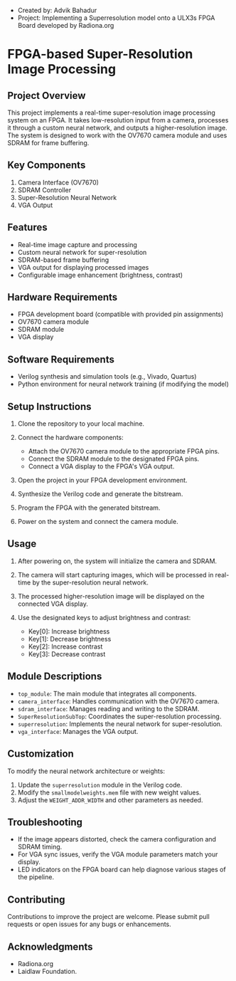 - Created by: Advik Bahadur
- Project: Implementing a Superresolution model onto a ULX3s FPGA Board developed by Radiona.org

# FPGA-based Super-Resolution Image Processing

## Project Overview

This project implements a real-time super-resolution image processing system on an FPGA. It takes low-resolution input from a camera, processes it through a custom neural network, and outputs a higher-resolution image. The system is designed to work with the OV7670 camera module and uses SDRAM for frame buffering.

## Key Components

1. Camera Interface (OV7670)
2. SDRAM Controller
3. Super-Resolution Neural Network
4. VGA Output

## Features

- Real-time image capture and processing
- Custom neural network for super-resolution
- SDRAM-based frame buffering
- VGA output for displaying processed images
- Configurable image enhancement (brightness, contrast)

## Hardware Requirements

- FPGA development board (compatible with provided pin assignments)
- OV7670 camera module
- SDRAM module
- VGA display

## Software Requirements

- Verilog synthesis and simulation tools (e.g., Vivado, Quartus)
- Python environment for neural network training (if modifying the model)

## Setup Instructions

1. Clone the repository to your local machine.

2. Connect the hardware components:
   - Attach the OV7670 camera module to the appropriate FPGA pins.
   - Connect the SDRAM module to the designated FPGA pins.
   - Connect a VGA display to the FPGA's VGA output.

3. Open the project in your FPGA development environment.

4. Synthesize the Verilog code and generate the bitstream.

5. Program the FPGA with the generated bitstream.

6. Power on the system and connect the camera module.

## Usage

1. After powering on, the system will initialize the camera and SDRAM.

2. The camera will start capturing images, which will be processed in real-time by the super-resolution neural network.

3. The processed higher-resolution image will be displayed on the connected VGA display.

4. Use the designated keys to adjust brightness and contrast:
   - Key[0]: Increase brightness
   - Key[1]: Decrease brightness
   - Key[2]: Increase contrast
   - Key[3]: Decrease contrast

## Module Descriptions

- `top_module`: The main module that integrates all components.
- `camera_interface`: Handles communication with the OV7670 camera.
- `sdram_interface`: Manages reading and writing to the SDRAM.
- `SuperResolutionSubTop`: Coordinates the super-resolution processing.
- `superresolution`: Implements the neural network for super-resolution.
- `vga_interface`: Manages the VGA output.

## Customization

To modify the neural network architecture or weights:

1. Update the `superresolution` module in the Verilog code.
2. Modify the `smallmodelweights.mem` file with new weight values.
3. Adjust the `WEIGHT_ADDR_WIDTH` and other parameters as needed.

## Troubleshooting

- If the image appears distorted, check the camera configuration and SDRAM timing.
- For VGA sync issues, verify the VGA module parameters match your display.
- LED indicators on the FPGA board can help diagnose various stages of the pipeline.

## Contributing

Contributions to improve the project are welcome. Please submit pull requests or open issues for any bugs or enhancements.

## Acknowledgments

- Radiona.org
- Laidlaw Foundation.
